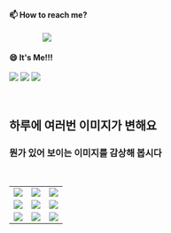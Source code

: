 #### 📫 How to reach me?
<a href="mailto:thquddnr123@gmail.com">
    <img 
        src="https://img.shields.io/badge/Gmail-d14836?style=flat-square&logo=Gmail&logoColor=white&link=mailto:thquddnr123@gmail.com"
        style="height : auto; margin-left : 60px; margin-right : 60px;"/>
</a>

#### 😄 It's Me!!!

<a href="https://cybecho.notion.site/SBU-s-Archives-854ccd3338c2456a867956f26143998a" target="_blank"><img src="https://img.shields.io/badge/Portfolio-303030?style=for-the-badge&logo=Notion&logoColor=white"/></a>
<a href="https://www.instagram.com/junk_warrior_vintage/" target="_blank"><img src="https://img.shields.io/badge/@junk_warrir_vintage-E4405F?style=for-the-badge&logo=Instagram&logoColor=white"/></a>
<a href="https://www.behance.net/thquddnr125654" target="_blank"><img src="https://img.shields.io/badge/Behance-1769FF?style=for-the-badge&logo=Behance&logoColor=white"/></a>

</br>

## 하루에 여러번 이미지가 변해요
### 뭔가 있어 보이는 이미지를 감상해 봅시다

<!--
마크업 바로보기 사이트
https://dillinger.io/ 
-->
 <br/> <table>
<tr>
<td><img src='https://www.random-art.org/img/large/416240.jpg'></td>
<td><img src='https://www.random-art.org/img/large/416092.jpg'></td>
<td><img src='https://www.random-art.org/img/large/417468.jpg'></td>
</tr>
<tr>
<td><img src='https://www.random-art.org/img/large/416276.jpg'></td>
<td><img src='https://www.random-art.org/img/large/416709.jpg'></td>
<td><img src='https://www.random-art.org/img/large/415519.jpg'></td>
</tr>
<tr>
<td><img src='https://www.random-art.org/img/large/416218.jpg'></td>
<td><img src='https://www.random-art.org/img/large/415764.jpg'></td>
<td><img src='https://www.random-art.org/img/large/415821.jpg'></td>
</tr>
</table>

